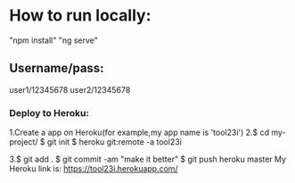 # How to run locally:
"npm install"
"ng serve"

## Username/pass:
user1/12345678
user2/12345678


### Deploy to Heroku:
1.Create a app on Heroku(for example,my app name is 'tool23i')
2.$ cd my-project/
  $ git init
  $ heroku git:remote -a tool23i

3.$ git add .
  $ git commit -am "make it better"
  $ git push heroku master
My Heroku link is: https://tool23i.herokuapp.com/